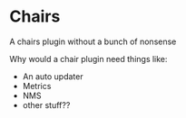 # Chairs
A chairs plugin without a bunch of nonsense

Why would a chair plugin need things like:
- An auto updater
- Metrics
- NMS
- other stuff??
